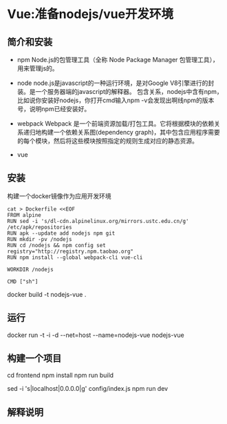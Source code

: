 # Vue:准备nodejs/vue开发环境 

## 简介和安装

* npm
Node.js的包管理工具（全称 Node Package Manager 包管理工具），用来管理js的。

* node
node.js是javascript的一种运行环境，是对Google V8引擎进行的封装。是一个服务器端的javascript的解释器。
包含关系，nodejs中含有npm，比如说你安装好nodejs，你打开cmd输入npm -v会发现出啊线npm的版本号，说明npm已经安装好。

* webpack
Webpack 是一个前端资源加载/打包工具。它将根据模块的依赖关系递归地构建一个依赖关系图(dependency graph)，其中包含应用程序需要的每个模块，然后将这些模块按照指定的规则生成对应的静态资源。

* vue 

## 安装

构建一个docker镜像作为应用开发环境

```
cat > Dockerfile <<EOF
FROM alpine
RUN sed -i 's/dl-cdn.alpinelinux.org/mirrors.ustc.edu.cn/g' /etc/apk/repositories
RUN apk --update add nodejs npm git
RUN mkdir -pv /nodejs
RUN cd /nodejs && npm config set registry="http://registry.npm.taobao.org"
RUN npm install --global webpack-cli vue-cli

WORKDIR /nodejs

CMD ["sh"]
```

docker build -t nodejs-vue .

## 运行

docker run -t -i -d --net=host --name=nodejs-vue nodejs-vue


## 构建一个项目

cd frontend
npm install
npm run build

sed -i 's|localhost|0.0.0.0|g' config/index.js
npm run dev

## 解释说明

